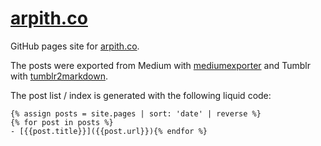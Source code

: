 # [arpith.co](https://arpith.co)

GitHub pages site for [arpith.co](https://arpith.co).

The posts were exported from Medium with [mediumexporter](https://github.com/xdamman/mediumexporter) and Tumblr with [tumblr2markdown](https://github.com/jaanus/tumblr2markdown). 

The post list / index is generated with the following liquid code:

```
{% assign posts = site.pages | sort: 'date' | reverse %}
{% for post in posts %}
- [{{post.title}}]({{post.url}}){% endfor %}
```
